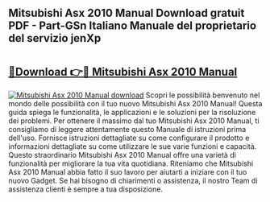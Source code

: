 ## Mitsubishi Asx 2010 Manual Download gratuit PDF - Part-GSn Italiano Manuale del proprietario del servizio jenXp

# <h2><a href="http://dfg1lmh.blite.top/?on=Mitsubishi+Asx+2010+Manual">🔗Download 👉🔴 Mitsubishi Asx 2010 Manual</a></h2>

[![Mitsubishi Asx 2010 Manual download](https://i.imgur.com/lujVjoI.png)](http://dfg1lmh.blite.top/?on=Mitsubishi+Asx+2010+Manual)
Scopri le possibilità benvenuto nel mondo delle possibilità con il tuo nuovo Mitsubishi Asx 2010 Manual! Questa guida spiega le funzionalità, le applicazioni e le soluzioni per la risoluzione dei problemi. Per ottenere il massimo dal tuo Mitsubishi Asx 2010 Manual, ti consigliamo di leggere attentamente questo Manuale di istruzioni prima dell'uso. Fornisce istruzioni dettagliate su come configurare il prodotto e informazioni dettagliate su come utilizzare le sue varie funzioni e capacità. Questo straordinario Mitsubishi Asx 2010 Manual offre una varietà di funzionalità per migliorare la tua vita quotidiana. Riteniamo che Mitsubishi Asx 2010 Manual abbia fatto il suo lavoro per aiutarti a iniziare con il tuo nuovo Gadget. Se hai bisogno di chiarimenti o assistenza, il nostro Team di assistenza clienti è sempre a tua disposizione.
